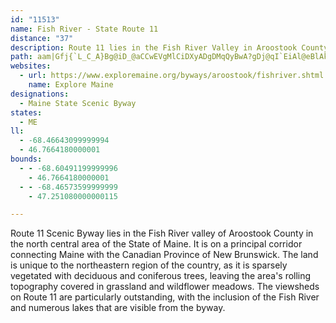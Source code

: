 ```yaml
---
id: "11513"
name: Fish River - State Route 11
distance: "37"
description: Route 11 lies in the Fish River Valley in Aroostook County near the Fish River.
path: aam|Gfj{`L_C_A}Bg@iD_@aCCwEVgMlCiDXyADgDMqQyBwA?gDj@qI`EiAl@eBlAkCjDwHhOkAfB_CpBuJzEaD~@iDXiR{@uACaCPcDt@uB~@ga@xTyBz@iDd@kPp@{F`@cIfAeDp@uBr@oB~@_OtJoDxBeG~CgGlC}M`FuHlCaE|@cFX_CEy]_DcGSyQWqWHuLz@ye@JsBLeDl@wCpA{OtL}@z@iBjCaMtTsAdB_At@gAp@aI`D_QzCqQlEqEd@cFdA_Al@wG~GgCfDyEfIgCrDoBzByBvBeMnIkDjCoU~RmGrEcg@v\wDdBgCx@iF~@iDXcC@qDMyFy@k[aHsEy@mDYsEEwCPyBXyKlCcGt@{s@j@wXpBgHN}B^mBjAwN`NgD~B{KnF_e@`QqHfDeCjB_HzFuK~JkBtAwFtCoKrDsBvA}CnCuBtAcE|AaRfFgIxCkRjE}BdAoBtA}BjCi@x@cA`Co@fCwHn^}AzEeBzDmA|B_ChDmh@zt@yBpDiBzDgGvPc@|Ao@hCc@jCoDvYi@lCs@fC}@bCoBvDoCdDgD~BiE~A{I`BmD`AoDdBaExCiCpCyAnB_P|VcClDmUhXyk@`o@kB`ByBpAgEpAcjAvHg[hBeH|@oCP{\dBoH@oL|@_`@ZmBSeKgCkAMcADcHfAwDV}STar@~AcTdDsCL{CCiBc@{AiAmDaEiBaBsDeCyAk@cCU_In@yFB}DL_NvBoBl@mAl@y@f@sG~FgDdCcIlFcBrA{FzGyDxCuLnFgLlEgE|@yCZcCJyQgAsCe@sBq@mAm@cAs@cFgEyB}AmBm@gLgBsEmA}CkAuEmCuCsAwFmBgFs@mIW{CY{Ba@yBq@oPyFwD_BiA{@s@s@_B}BcD{G_ByBgB{AsCcA}AM{ADgIx@eFJiIWeHaAiDy@oS{GgC]_AAsALwCr@_B~@uAlAo_@pe@_Az@cB|@aBLoZk@}CUkEiAuDg@oKXiAPuB~@iAZwAPuA@gDUiQe@_BQuXaGmEgAqJeB{\oIwIqBqNiCkCkAaAw@oBuB}EaIgBcBaB{@w@SyCSiAF}A`@cB|@_Ax@oRhViA`Ay@f@mAd@cDp@iElAiQdGeFlBiGnCiPfLwHrDyHpCcAt@aFlGwAvAeCtBgC~AqLxDiE~@mElAqB^qASgDkBcBw@}E}@sBqAcDaD_B}@mAYeNS}BYmK_DqWmKuBa@kHMoBRiBl@gCjBiAj@oAZ}I~@aCd@oBr@oGtCoAb@uATwBHiEYyDKuLj@wAEcC_@yBcAqJgIeBmAqJcGcBs@sCw@sASiMG{B_@wBw@iBgAkEeD}MwLoPyLmP{NuAq@oA]uHy@eDu@gBm@iCsAsQuK_WiNwG_CmAYoBQkDPsGtA_KhA_AX_Af@aAfA{@dB_@pAgMvs@iA~DqAlC
websites:
  - url: https://www.exploremaine.org/byways/aroostook/fishriver.shtml
    name: Explore Maine
designations:
  - Maine State Scenic Byway
states:
  - ME
ll:
  - -68.46643099999994
  - 46.7664180000001
bounds:
  - - -68.60491199999996
    - 46.7664180000001
  - - -68.46573599999999
    - 47.251080000000115

---
```


Route 11 Scenic Byway lies in the Fish River valley of Aroostook County in the north central area of the State of Maine. It is on a principal corridor connecting Maine with the Canadian Province of New Brunswick. The land is unique to the northeastern region of the country, as it is sparsely vegetated with deciduous and coniferous trees, leaving the area's rolling topography covered in grassland and wildflower meadows. The viewsheds on Route 11 are particularly outstanding, with the inclusion of the Fish River and numerous lakes that are visible from the byway.


